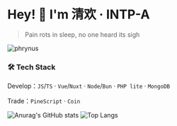 # Hey! 👋 I'm 清欢 · INTP-A

>Pain rots in sleep, no one heard its sigh

![phrynus](https://count.getloli.com/@phrynus?name=phrynus&theme=rule34&padding=4&offset=0&align=center&scale=1&pixelated=1&darkmode=auto)

### **🛠️ Tech Stack**  

Develop：`JS`/`TS` · `Vue`/`Nuxt` · `Node`/`Bun` · `PHP lite` · `MongoDB`

Trade：`PineScript` · `Coin`

![Anurag's GitHub stats](https://github-readme-stats.vercel.app/api?username=phrynus&show_icons=true&hide=issues,contribs&hide_border=true&show_owner=false)
![Top Langs](https://github-readme-stats.vercel.app/api/top-langs/?username=phrynus&layout=compact&hide=HTML&hide_border=true)
